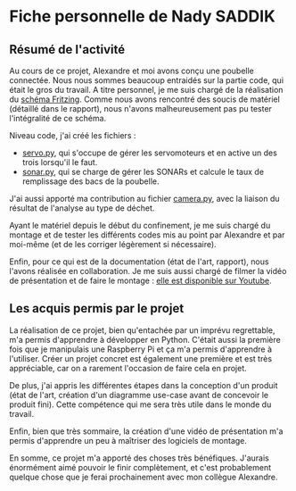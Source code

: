 # Fiche personnelle de Nady SADDIK

## Résumé de l'activité
Au cours de ce projet, Alexandre et moi avons conçu une poubelle connectée. Nous nous sommes beaucoup entraidés sur la partie code, qui était le gros du travail.
A titre personnel, je me suis chargé de la réalisation du [schéma Fritzing](https://raw.githubusercontent.com/institut-galilee/2020-Karadik/master/lab/Project/eco3-theoretical-sketch.png). Comme nous avons rencontré des soucis de matériel (détaillé dans le rapport), nous n'avons malheureusement pas pu tester l'intégralité de ce schéma.

Niveau code, j'ai créé les fichiers :

 - [servo.py](https://github.com/institut-galilee/2020-Karadik/blob/master/src/misc/Code_camera/servo.py), qui s'occupe de gérer les servomoteurs et en active un des trois lorsqu'il le faut.
 - [sonar.py](https://github.com/institut-galilee/2020-Karadik/blob/master/src/misc/Code_camera/sonar.py), qui se charge de gérer les SONARs et calcule le taux de remplissage des bacs de la poubelle.

J'ai aussi apporté ma contribution au fichier [camera.py](https://github.com/institut-galilee/2020-Karadik/blob/master/src/misc/Code_camera/camera.py), avec la liaison du résultat de l'analyse au type de déchet.

Ayant le matériel depuis le début du confinement, je me suis chargé du montage et de tester les différents codes mis au point par Alexandre et par moi-même (et de les corriger légèrement si nécessaire). 

Enfin, pour ce qui est de la documentation (état de l'art, rapport), nous l'avons réalisée en collaboration. Je me suis aussi chargé de filmer la vidéo de présentation et de faire le montage : [elle est disponible sur Youtube](https://www.youtube.com/watch?v=kYA4_jZysQE).


## Les acquis permis par le projet
La réalisation de ce projet, bien qu'entachée par un imprévu regrettable, m'a permis d'apprendre à développer en Python. C'était aussi la première fois que je manipulais une Raspberry Pi et ça m'a permis d'apprendre à l'utiliser. Créer un projet concret est également une première et est très appréciable, car on a rarement l'occasion de faire cela en projet.

De plus, j'ai appris les différentes étapes dans la conception d'un produit (état de l'art, création d'un diagramme use-case avant de concevoir le produit fini). Cette compétence qui me sera très utile dans le monde du travail.

Enfin, bien que très sommaire, la création d'une vidéo de présentation m'a permis d'apprendre un peu à maîtriser des logiciels de montage.

En somme, ce projet m'a apporté des choses très bénéfiques. J'aurais énormément aimé pouvoir le finir complètement, et c'est probablement quelque chose que je ferai prochainement avec mon collègue Alexandre.